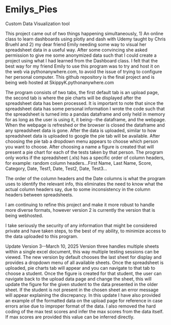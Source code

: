 # Emilys_Pies
Custom Data Visualization tool

This project came out of two things happening simultaneously, 1) An online class to learn dashboards using plotly and dash with Udemy taught by Chris Bruehl and 2) my dear friend Emily needing some way to visual her spreadsheet data in a useful way. After some convincing she asked permission to give me some anonymized data such that I could create a project using what I had learned from the Dashboard class. I felt that the best way for my friend Emily to use this program was to try and host it on the web via pythonanywhere.com, to avoid the issue of trying to configure her personal computer.  This github repository is the final project and is being web hosted at SkippyK.pythonanywhere.com

The program consists of two tabs, the first default tab is an upload page, the second tab is where the pie charts will be displayed after the spreadsheet data has been processed. It is important to note that since the spreadsheet data has some personal information I wrote the code such that the spreadsheet is turned into a pandas dataframe and only held in memory for as long as the user is using it, it being--the dataframe, and the webpage. When the webpage is refreshed or the browser is closed the dataframe and any spreadsheet data is gone. After the data is uploaded, similar to how spreadsheet data is uploaded to google the pie tab will be available. After choosing the pie tab a dropdown menu appears to choose which person you want to choose. After choosing a name a figure is created that will present a pie chart for each of the tests taken by that person.
The program only works if the spreadsheet (.xls) has a specific order of column headers, for example:
random column headers...First Name,  Last Name,  Score, Category,  Date,  Test1,  Date,  Test2,  Date,  Test3...

The order of the column headers and the Date columns is what the program uses to identify the relevant info, this eliminates the need to know what the actual column headers say, due to some inconsistency in the column headers between spreadsheets.

I am continuing to refine this project and make it more robust to handle more diverse formats, however version 2 is currently the version that is being webhosted.

I take seriously the security of any information that might be considered private and have taken steps, to the best of my ability, to minimize access to the data uploaded to this program.

Update Version 3--March 10, 2025
Version three handles multiple sheets within a single excel document, this way multiple testing sessions can be viewed. The new version by default chooses the last sheet for display and provides a dropdown menu of all available sheets. Once the spreadsheet is uploaded, pie charts tab will appear and you can navigate to that tab to choose a student. Once the figure is created for that student, the user can navigate back to the upload data page and change the sheet, this will update the figure for the given student to the data presented in the older sheet. If the student is not present in the chosen sheet an error message will appear explaining the discrepancy. 
In this update I have also provided an example of the formatted data on the upload page for reference in case errors arise due to improper format of the data.
I also removed the hard coding of the max test scores and infer the max scores from the data itself. If max scores are provided this value can be inferred directly.




